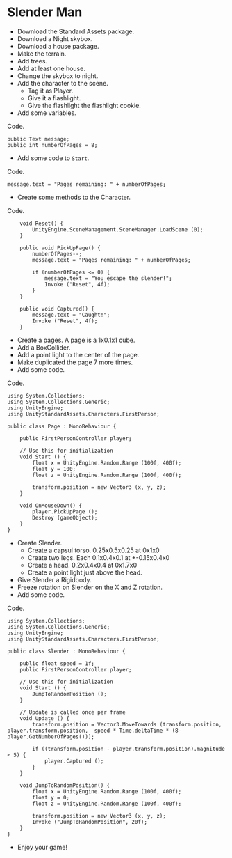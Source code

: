 # Slender Man

- Download the Standard Assets package.
- Download a Night skybox.
- Download a house package.
- Make the terrain.
- Add trees.
- Add at least one house.
- Change the skybox to night.
- Add the character to the scene.
    - Tag it as Player.
    - Give it a flashlight.
    - Give the flashlight the flashlight cookie.
- Add some variables.

Code.

  	public Text message;
    public int numberOfPages = 8;
    
- Add some code to `Start`.

Code.

    message.text = "Pages remaining: " + numberOfPages;
    
- Create some methods to the Character.

Code.


		void Reset() {
			UnityEngine.SceneManagement.SceneManager.LoadScene (0);
		}
    
		public void PickUpPage() {
			numberOfPages--;
			message.text = "Pages remaining: " + numberOfPages;

			if (numberOfPages <= 0) {
				message.text = "You escape the slender!";
				Invoke ("Reset", 4f);
			}
		}

		public void Captured() {
			message.text = "Caught!";
			Invoke ("Reset", 4f);
		}
    
- Create a pages. A page is a 1x0.1x1 cube.
- Add a BoxCollider.
- Add a point light to the center of the page.
- Make duplicated the page 7 more times.
- Add some code.

Code.

    using System.Collections;
    using System.Collections.Generic;
    using UnityEngine;
    using UnityStandardAssets.Characters.FirstPerson;

    public class Page : MonoBehaviour {

    	public FirstPersonController player;

    	// Use this for initialization
    	void Start () {
		    float x = UnityEngine.Random.Range (100f, 400f);
    		float y = 100;
		    float z = UnityEngine.Random.Range (100f, 400f);

		    transform.position = new Vector3 (x, y, z);
	    }

    	void OnMouseDown() {
		    player.PickUpPage ();
		    Destroy (gameObject);
	    }
    }

- Create Slender.
  - Create a capsul torso. 0.25x0.5x0.25 at 0x1x0
  - Create two legs. Each 0.1x0.4x0.1 at +-0.15x0.4x0
  - Create a head. 0.2x0.4x0.4 at 0x1.7x0
  - Create a point light just above the head.
- Give Slender a Rigidbody.
- Freeze rotation on Slender on the X and Z rotation.
- Add some code.

Code.

    using System.Collections;
    using System.Collections.Generic;
    using UnityEngine;
    using UnityStandardAssets.Characters.FirstPerson;

    public class Slender : MonoBehaviour {

    	public float speed = 1f;
    	public FirstPersonController player;

    	// Use this for initialization
	    void Start () {
		    JumpToRandomPosition ();
	    }
	
    	// Update is called once per frame
	    void Update () {
	    	transform.position = Vector3.MoveTowards (transform.position, player.transform.position,  speed * Time.deltaTime * (8-player.GetNumberOfPages()));

    		if ((transform.position - player.transform.position).magnitude < 5) {
		    	player.Captured ();
		    }
	    }

    	void JumpToRandomPosition() {
		    float x = UnityEngine.Random.Range (100f, 400f);
		    float y = 0;
    		float z = UnityEngine.Random.Range (100f, 400f);

    		transform.position = new Vector3 (x, y, z);
		    Invoke ("JumpToRandomPosition", 20f);
	    }
    }
    
  - Enjoy your game!
